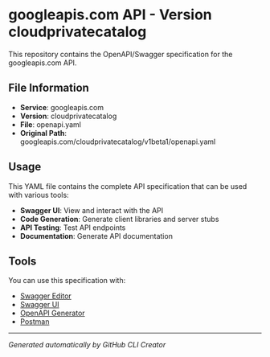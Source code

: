 # googleapis.com API - Version cloudprivatecatalog

This repository contains the OpenAPI/Swagger specification for the googleapis.com API.

## File Information

- **Service**: googleapis.com
- **Version**: cloudprivatecatalog
- **File**: openapi.yaml
- **Original Path**: googleapis.com/cloudprivatecatalog/v1beta1/openapi.yaml

## Usage

This YAML file contains the complete API specification that can be used with various tools:

- **Swagger UI**: View and interact with the API
- **Code Generation**: Generate client libraries and server stubs
- **API Testing**: Test API endpoints
- **Documentation**: Generate API documentation

## Tools

You can use this specification with:

- [Swagger Editor](https://editor.swagger.io/)
- [Swagger UI](https://swagger.io/tools/swagger-ui/)
- [OpenAPI Generator](https://openapi-generator.tech/)
- [Postman](https://www.postman.com/)

---

*Generated automatically by GitHub CLI Creator*
